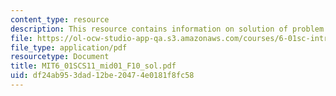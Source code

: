 ```yaml
---
content_type: resource
description: This resource contains information on solution of problem on OOP.
file: https://ol-ocw-studio-app-qa.s3.amazonaws.com/courses/6-01sc-introduction-to-electrical-engineering-and-computer-science-i-spring-2011/df24ab953dad12be20474e0181f8fc58_MIT6_01SCS11_mid01_F10_sol.pdf
file_type: application/pdf
resourcetype: Document
title: MIT6_01SCS11_mid01_F10_sol.pdf
uid: df24ab95-3dad-12be-2047-4e0181f8fc58
---
```


